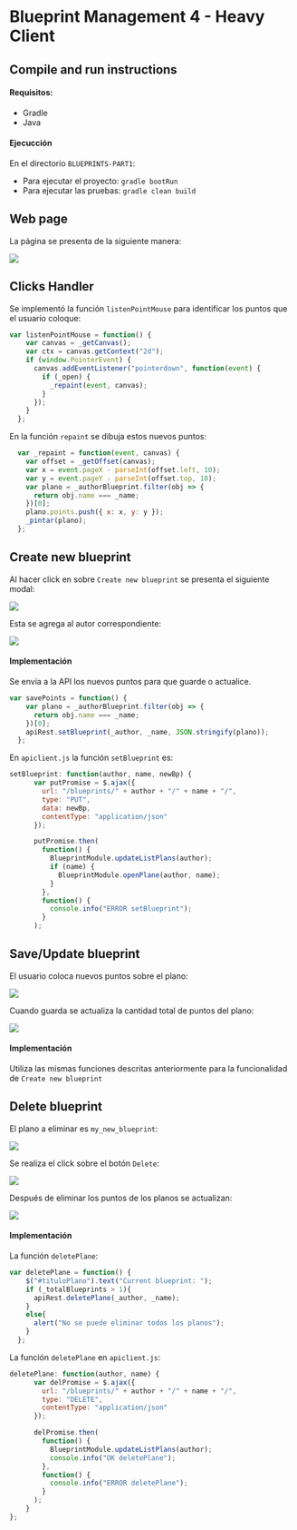 # Blueprint Management 4 - Heavy Client

## Compile and run instructions

#### Requisitos:

- Gradle
- Java

#### Ejecucción

En el directorio `BLUEPRINTS-PART1`:

- Para ejecutar el proyecto: `gradle bootRun`
- Para ejecutar las pruebas: `gradle clean build`

## Web page
La página se presenta de la siguiente manera:

![](img/page.JPG)


## Clicks Handler
Se implementó la función `listenPointMouse` para identificar los puntos que el usuario coloque:
```javascript
var listenPointMouse = function() {
    var canvas = _getCanvas();
    var ctx = canvas.getContext("2d");
    if (window.PointerEvent) {
      canvas.addEventListener("pointerdown", function(event) {
        if (_open) {
          _repaint(event, canvas);
        }
      });
    }
  };
```

En la función `repaint` se dibuja estos nuevos puntos:
```javascript
  var _repaint = function(event, canvas) {
    var offset = _getOffset(canvas);
    var x = event.pageX - parseInt(offset.left, 10);
    var y = event.pageY - parseInt(offset.top, 10);
    var plano = _authorBlueprint.filter(obj => {
      return obj.name === _name;
    })[0];
    plano.points.push({ x: x, y: y });
    _pintar(plano);
  };
```

## Create new blueprint

Al hacer click en sobre `Create new blueprint` se presenta el siguiente modal:

![](img/new_bp.JPG)

Esta se agrega al autor correspondiente:

![](img/add_bp.JPG)

#### Implementación

Se envía a la API los nuevos puntos para que guarde o actualice.
```javascript
var savePoints = function() {
    var plano = _authorBlueprint.filter(obj => {
      return obj.name === _name;
    })[0];
    apiRest.setBlueprint(_author, _name, JSON.stringify(plano));
  };
```
En `apiclient.js` la función `setBlueprint` es:
```javascript
setBlueprint: function(author, name, newBp) {
      var putPromise = $.ajax({
        url: "/blueprints/" + author + "/" + name + "/",
        type: "PUT",
        data: newBp,
        contentType: "application/json"
      });

      putPromise.then(
        function() {
          BlueprintModule.updateListPlans(author);
          if (name) {
            BlueprintModule.openPlane(author, name);
          }
        },
        function() {
          console.info("ERROR setBlueprint");
        }
      );
```

## Save/Update blueprint
El usuario coloca nuevos puntos sobre el plano:

![](img/save_bp.JPG)

Cuando guarda se actualiza la cantidad total de puntos del plano:

![](img/save_bp2.JPG)

#### Implementación
Utiliza las mismas funciones descritas anteriormente para la funcionalidad de `Create new blueprint`

## Delete blueprint
El plano a eliminar es `my_new_blueprint`:

![](img/before_del.JPG)

Se realiza el click sobre el botón `Delete`:

![](img/del_bt.JPG)

Después de eliminar los puntos de los planos se actualizan:

![](img/after_del.JPG)

#### Implementación
La función `deletePlane`:
```javascript
var deletePlane = function() {
    $("#tituloPlano").text("Current blueprint: ");
    if (_totalBlueprints > 1){
      apiRest.deletePlane(_author, _name);
    }
    else{
      alert("No se puede eliminar todos los planos");
    }
  };
```
La función `deletePlane` en `apiclient.js`:
```javascript
deletePlane: function(author, name) {
      var delPromise = $.ajax({
        url: "/blueprints/" + author + "/" + name + "/",
        type: "DELETE",
        contentType: "application/json"
      });

      delPromise.then(
        function() {
          BlueprintModule.updateListPlans(author);
          console.info("OK deletePlane");
        },
        function() {
          console.info("ERROR deletePlane");
        }
      );
    }
};
```


